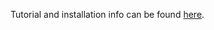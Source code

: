 
Tutorial and installation info can be found [here](https://github.com/dermen/resonet/blob/master/README.md](https://smb.slac.stanford.edu/~dermen/resonet/)https://smb.slac.stanford.edu/~dermen/resonet/).
